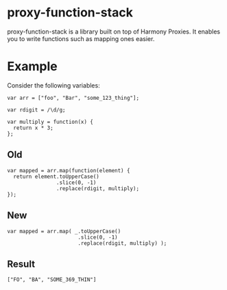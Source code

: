 proxy-function-stack
===

proxy-function-stack is a library built on top of Harmony Proxies. It enables you to write
functions such as mapping ones easier.

Example
===

Consider the following variables:

    var arr = ["foo", "Bar", "some_123_thing"];

    var rdigit = /\d/g;

    var multiply = function(x) {
      return x * 3;
    };

Old
---

    var mapped = arr.map(function(element) {
      return element.toUpperCase()
                    .slice(0, -1)
                    .replace(rdigit, multiply);
    });

New
---

    var mapped = arr.map( _.toUpperCase()
                           .slice(0, -1)
                           .replace(rdigit, multiply) );

Result
---

    ["FO", "BA", "SOME_369_THIN"]

